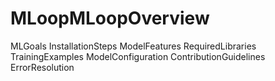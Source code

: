 # MLoopMLoopOverview
MLGoals
InstallationSteps
ModelFeatures
RequiredLibraries
TrainingExamples
ModelConfiguration
ContributionGuidelines
ErrorResolution
